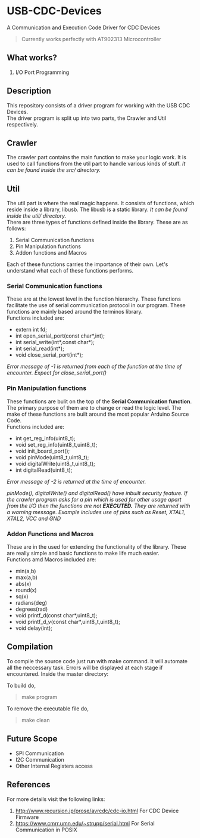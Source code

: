 # USB-CDC-Devices
A Communication and Execution Code Driver for CDC Devices  
> Currently works perfectly with AT902313 Microcontroller

## What works?
 1. I/O Port Programming  
## Description
This repository consists of a driver program for working with the USB CDC Devices.  
The driver program is split up into two parts, the Crawler and Util respectively.
## Crawler
The crawler part contains the main function to make your logic work. It is used to call functions from the util part to handle various kinds of stuff. *It can be found inside the src/ directory.*
## Util
The util part is where the real magic happens. It consists of functions, which reside inside a library, libusb. The libusb is a static library. *It can be found inside the util/ directory.*   
There are three types of functions defined inside the library. These are as follows:
 1. Serial Communication functions
 2. Pin Manipulation functions
 3. Addon functions and Macros  
 
Each of these functions carries the importance of their own. Let's understand what each of these functions performs.
### Serial Communication functions
These are at the lowest level in the function hierarchy. These functions facilitate the use of serial communication protocol in our program. These functions are mainly based around the terminos library.  
Functions included are:
- extern int fd;
- int open_serial_port(const char*,int);
- int serial_write(int*,const char*);
- int serial_read(int*);
- void close_serial_port(int*);

*Error message of -1 is returned from each of the function at the time of encounter. Expect for close_serial_port()*

### Pin Manipulation functions
These functions are bulit on the top of the **Serial Communication function**. The primary purpose of them are to change or read the logic level. The make of these functions are built around the most popular Arduino Source Code.  
Functions included are:
- int get_reg_info(uint8_t);
- void set_reg_info(uint8_t,uint8_t);
- void init_board_port();
- void pinMode(uint8_t,uint8_t);
- void digitalWrite(uint8_t,uint8_t);
- int digitalRead(uint8_t);  

*Error message of -2 is returned at the time of encounter.*  

*pinMode(), digitalWrite() and digitalRead() have inbuilt security feature. If the crawler program asks for a pin which is used for other usage apart from the I/O then the functions are not* ***EXECUTED.*** *They are returned with a warning message. Example includes use of pins such as Reset, XTAL1, XTAL2, VCC and GND*

### Addon Functions and Macros
These are in the used for extending the functionality of the library. These are really simple and basic functions to make life much easier.  
Functions amd Macros included are:  
- min(a,b)
- max(a,b)
- abs(x)
- round(x)     
- sq(x)
- radians(deg) 
- degrees(rad)
- void printf_d(const char*,uint8_t);
- void printf_d_v(const char*,uint8_t,uint8_t);
- void delay(int);  

## Compilation
To compile the source code just run with make command. It will automate all the neccessary task. Errors will be displayed at each stage if encountered. Inside the master directory:  

To build do,
> make program  

To remove the executable file do,  
> make clean
## Future Scope
- SPI Communication
- I2C Communication
- Other Internal Registers access
## References
For more details visit the following links:
 1. http://www.recursion.jp/prose/avrcdc/cdc-io.html For CDC Device Firmware
 2. https://www.cmrr.umn.edu/~strupp/serial.html For Serial Communication in POSIX
